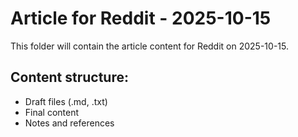 # Article for Reddit - 2025-10-15

This folder will contain the article content for Reddit on 2025-10-15.

## Content structure:
- Draft files (.md, .txt)
- Final content
- Notes and references
